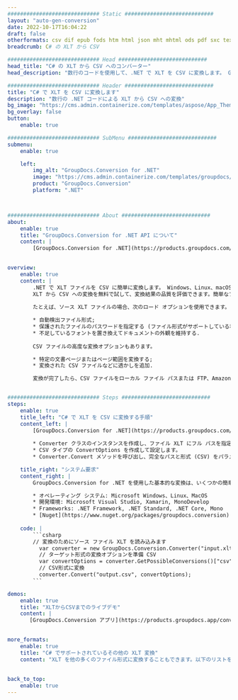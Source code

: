 ```yaml
---
############################# Static ############################
layout: "auto-gen-conversion"
date: 2022-10-17T16:04:22
draft: false
otherformats: csv dif epub fods htm html json mht mhtml ods pdf sxc tex tsv xlam xls xlsb xlsm xlsx xlt xltm xltx xml xps
breadcrumb: C# の XLT から CSV

############################# Head ############################
head_title: "C# の XLT から CSV へのコンバーター"
head_description: "数行のコードを使用して、.NET で XLT を CSV に変換します。 GroupDocs ドキュメント変換 API を使用して、160 を超えるファイル形式を変換します。"

############################# Header ############################
title: "C# で XLT を CSV に変換します"
description: "数行の .NET コードによる XLT から CSV への変換"
bg_image: "https://cms.admin.containerize.com/templates/aspose/App_Themes/V3/images/bg/header1.png"
bg_overlay: false
button:
    enable: true

############################# SubMenu ############################
submenu:
    enable: true

    left:
        img_alt: "GroupDocs.Conversion for .NET"
        image: "https://cms.admin.containerize.com/templates/groupdocs/images/product-logos/90x90-noborder/groupdocs-conversion-net.png"
        product: "GroupDocs.Conversion"
        platform: ".NET"



############################# About ############################
about:
    enable: true
    title: "GroupDocs.Conversion for .NET API について"
    content: |
        [GroupDocs.Conversion for .NET](https://products.groupdocs.com/conversion/net/) を使用して、Microsoft Word、Excel、PowerPoint、PDF、Visio、およびその他の形式を変換できます。 GroupDocs.Conversion は、高いパフォーマンスが要求されるバックエンドおよび内部システムに適したスタンドアロン API です。 Microsoft や Open Office などのソフトウェアには依存しません。
    

overview:
    enable: true
    content: |
        .NET で XLT ファイルを CSV に簡単に変換します。 Windows、Linux、macOS など、任意のプラットフォームで C# コード行を 2 行だけ使用できます。
        XLT から CSV への変換を無料で試して、変換結果の品質を評価できます。簡単なファイル変換のシナリオに加えて、ソース XLT ファイルをロードし、出力 CSV 結果を保存するためのより高度なオプションを試すことができます。 
        
        たとえば、ソース XLT ファイルの場合、次のロード オプションを使用できます。

        * 自動検出ファイル形式;
        * 保護されたファイルのパスワードを指定する (ファイル形式がサポートしている場合);
        * 不足しているフォントを置き換えてドキュメントの外観を維持する.
        
        CSV ファイルの高度な変換オプションもあります。

        * 特定の文書ページまたはページ範囲を変換する;
        * 変換された CSV ファイルなどに透かしを追加.

        変換が完了したら、CSV ファイルをローカル ファイル パスまたは FTP、Amazon S3、Google Drive、Dropbox などのサードパーティ ストレージに保存できます。注意してください - XLT を {{ に変換するにはTO}} MS Office、Open Office、Adobe Acrobat Reader などの追加のソフトウェアをインストールする必要はありません。


############################# Steps ############################
steps:
    enable: true
    title_left: "C# で XLT を CSV に変換する手順"
    content_left: |
        [GroupDocs.Conversion for .NET](https://products.groupdocs.com/conversion/net/) を使用すると、開発者は数行のコードで XLT ファイルを CSV に簡単に変換できます。
        
        * Converter クラスのインスタンスを作成し、ファイル XLT にフル パスを指定します。
        * CSV タイプの ConvertOptions を作成して設定します。
        * Converter.Convert メソッドを呼び出し、完全なパスと形式 (CSV) をパラメーターとして渡します。

    title_right: "システム要求"
    content_right: |
        GroupDocs.Conversion for .NET を使用した基本的な変換は、いくつかの簡単な手順で実行できます。当社の API は、すべての主要なプラットフォームとオペレーティング システムでサポートされています。以下のコードを実行する前に、システムに次の前提条件がインストールされていることを確認してください。

        * オペレーティング システム: Microsoft Windows、Linux、MacOS
        * 開発環境: Microsoft Visual Studio, Xamarin, MonoDevelop
        * Frameworks: .NET Framework, .NET Standard, .NET Core, Mono
        * [Nuget](https://www.nuget.org/packages/groupdocs.conversion) から最新の GroupDocs.Conversion for .NET を取得します
         
    code: |
        ```csharp    
        // 変換のためにソース ファイル XLT を読み込みます
          var converter = new GroupDocs.Conversion.Converter("input.xlt");
          // ターゲット形式の変換オプションを準備 CSV
          var convertOptions = converter.GetPossibleConversions()["csv"].ConvertOptions;
          // CSV形式に変換
          converter.Convert("output.csv", convertOptions);
        ```

demos:
    enable: true
    title: "XLTからCSVまでのライブデモ"
    content: |
       [GroupDocs.Conversion アプリ](https://products.groupdocs.app/conversion/family) Web サイトにアクセスして、今すぐ XLT を CSV に変換してください。オンラインデモには次の利点があります
          

more_formats:
    enable: true
    title: "C# でサポートされているその他の XLT 変換"
    content: "XLT を他の多くのファイル形式に変換することもできます。以下のリストをご覧ください。"
       
       
back_to_top:
    enable: true
---
```

